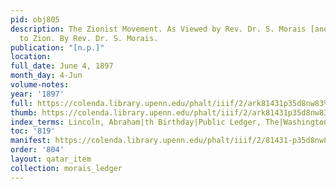 ```yaml
---
pid: obj805
description: The Zionist Movement. As Viewed by Rev. Dr. S. Morais [and others.] Restoration
  to Zion. By Rev. Dr. S. Morais.
publication: "[n.p.]"
location:
full_date: June 4, 1897
month_day: 4-Jun
volume-notes:
year: '1897'
full: https://colenda.library.upenn.edu/phalt/iiif/2/ark81431p35d8nw83%2FSHA256E-s7769890--3b32c41cd0e14068abd46f7fb13eb9d42b5eafc6c51549e77ee76ac8f576214e.jpeg/full/3500,/0/default.jpg
thumb: https://colenda.library.upenn.edu/phalt/iiif/2/ark81431p35d8nw83%2FSHA256E-s7769890--3b32c41cd0e14068abd46f7fb13eb9d42b5eafc6c51549e77ee76ac8f576214e.jpeg/full/!200,200/0/default.jpg
index_terms: Lincoln, Abraham|th Birthday|Public Ledger, The|Washington, George
toc: '819'
manifest: https://colenda.library.upenn.edu/phalt/iiif/2/81431-p35d8nw83/manifest
order: '804'
layout: qatar_item
collection: morais_ledger
---
```

